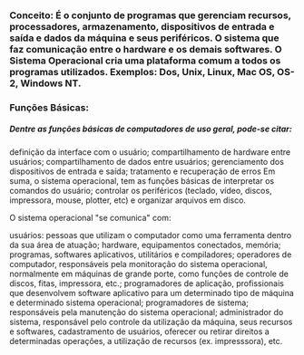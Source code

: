 ### Conceito: É o conjunto de programas que gerenciam recursos, processadores, armazenamento, dispositivos de entrada e saída e dados da máquina e seus periféricos. O sistema que faz comunicação entre o hardware e os demais softwares. O Sistema Operacional cria uma plataforma comum a todos os programas utilizados. Exemplos: Dos, Unix, Linux, Mac OS, OS-2, Windows NT.

### Funções Básicas:

##### Dentre as funções básicas de computadores de uso geral, pode-se citar:

definição da interface com o usuário;
compartilhamento de hardware entre usuários;
compartilhamento de dados entre usuários;
gerenciamento dos dispositivos de entrada e saída;
tratamento e recuperação de erros
Em suma, o sistema operacional, tem as funções básicas de interpretar os comandos do usuário; controlar os periféricos (teclado, vídeo, discos, impressora, mouse, plotter, etc) e organizar arquivos em disco.

O sistema operacional "se comunica" com:

usuários: pessoas que utilizam o computador como uma ferramenta dentro da sua área de atuação;
hardware, equipamentos conectados, memória;
programas, softwares aplicativos, utilitários e compiladores;
operadores de computador, responsáveis pela monitoração do sistema operacional, normalmente em máquinas de grande porte, como funções de controle de discos, fitas, impressora, etc.;
programadores de aplicação, profissionais que desenvolvem software aplicativo para um determinado tipo de máquina  e determinado sistema operacional;
programadores de sistema; responsáveis pela manutenção do sistema operacional;
administrador do sistema, responsável pelo controle da utilização da máquina, seus recursos e softwares, cadastramento de usuários, oferecer ou retirar direitos a determinadas operações, a utilização de recursos (ex. impresssora), etc.
